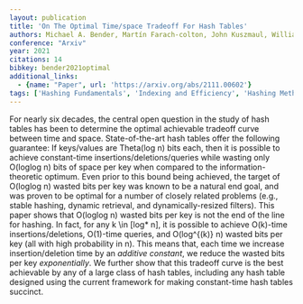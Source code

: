 ```yaml
---
layout: publication
title: 'On The Optimal Time/space Tradeoff For Hash Tables'
authors: Michael A. Bender, Martín Farach-colton, John Kuszmaul, William Kuszmaul, Mingmou Liu
conference: "Arxiv"
year: 2021
citations: 14
bibkey: bender2021optimal
additional_links:
  - {name: "Paper", url: 'https://arxiv.org/abs/2111.00602'}
tags: ['Hashing Fundamentals', 'Indexing and Efficiency', 'Hashing Methods', 'Tools and Libraries']
---
```

For nearly six decades, the central open question in the study of hash tables
has been to determine the optimal achievable tradeoff curve between time and
space. State-of-the-art hash tables offer the following guarantee: If
keys/values are Theta(log n) bits each, then it is possible to achieve
constant-time insertions/deletions/queries while wasting only O(loglog n) bits
of space per key when compared to the information-theoretic optimum. Even prior
to this bound being achieved, the target of O(loglog n) wasted bits per key was
known to be a natural end goal, and was proven to be optimal for a number of
closely related problems (e.g., stable hashing, dynamic retrieval, and
dynamically-resized filters).
  This paper shows that O(loglog n) wasted bits per key is not the end of the
line for hashing. In fact, for any k \in [log* n], it is possible to achieve
O(k)-time insertions/deletions, O(1)-time queries, and O(log^\{(k)\} n) wasted
bits per key (all with high probability in n). This means that, each time we
increase insertion/deletion time by an *additive constant*, we reduce the
wasted bits per key *exponentially*. We further show that this tradeoff
curve is the best achievable by any of a large class of hash tables, including
any hash table designed using the current framework for making constant-time
hash tables succinct.
